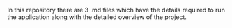 In this repository there are 3 .md files which have the details required to run the application along with the detailed overview of the project.
